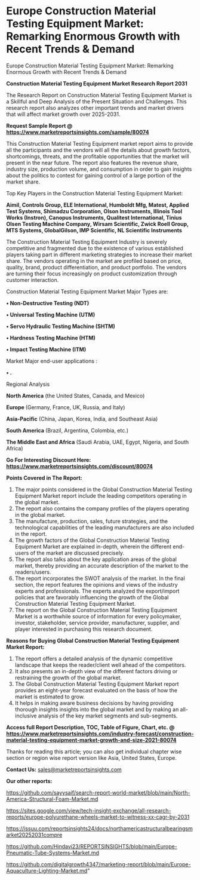 # Europe Construction Material Testing Equipment Market: Remarking Enormous Growth with Recent Trends & Demand
 Europe Construction Material Testing Equipment Market: Remarking Enormous Growth with Recent Trends & Demand

<strong>Construction Material Testing Equipment Market Research Report 2031</strong>

The Research Report on Construction Material Testing Equipment Market is a Skillful and Deep Analysis of the Present Situation and Challenges. This research report also analyzes other important trends and market drivers that will affect market growth over 2025-2031.

<strong>Request Sample Report @ <a href=https://www.marketreportsinsights.com/sample/80074>https://www.marketreportsinsights.com/sample/80074</a></strong>

This Construction Material Testing Equipment market report aims to provide all the participants and the vendors will all the details about growth factors, shortcomings, threats, and the profitable opportunities that the market will present in the near future. The report also features the revenue share, industry size, production volume, and consumption in order to gain insights about the politics to contest for gaining control of a large portion of the market share.

Top Key Players in the Construction Material Testing Equipment Market:

<strong>Aimil, Controls Group, ELE International, Humboldt Mfg, Matest, Applied Test Systems, Shimadzu Corporation, Olson Instruments, Illinois Tool Works (Instron), Canopus Instruments, Qualitest International, Tinius Olsen Testing Machine Company, Wirsam Scientific, Zwick Roell Group, MTS Systems, GlobalGilson, IMP Scientific, NL Scientific Instruments</strong>

The Construction Material Testing Equipment Industry is severely competitive and fragmented due to the existence of various established players taking part in different marketing strategies to increase their market share. The vendors operating in the market are profiled based on price, quality, brand, product differentiation, and product portfolio. The vendors are turning their focus increasingly on product customization through customer interaction.

Construction Material Testing Equipment Market Major Types are:

<strong>• Non-Destructive Testing (NDT)

• Universal Testing Machine (UTM)

• Servo Hydraulic Testing Machine (SHTM)

• Hardness Testing Machine (HTM)

• Impact Testing Machine (ITM)</strong>

Market Major end-user applications :

<strong>• .</strong>

Regional Analysis

</u><strong><b>North America</b></strong> (the United States, Canada, and Mexico)

<strong><b>Europe </b></strong>(Germany, France, UK, Russia, and Italy)

<strong><b>Asia-Pacific</b></strong> (China, Japan, Korea, India, and Southeast Asia)

<strong><b>South America</b></strong> (Brazil, Argentina, Colombia, etc.)

<strong><b>The Middle East and Africa</b></strong> (Saudi Arabia, UAE, Egypt, Nigeria, and South Africa)

<strong>Go For Interesting Discount Here: <a href=https://www.marketreportsinsights.com/discount/80074>https://www.marketreportsinsights.com/discount/80074</a></strong>

<strong>Points Covered in The Report:</strong>
<ol>
  <li>The major points considered in the Global Construction Material Testing Equipment Market report include the leading competitors operating in the global market.</li>
  <li>The report also contains the company profiles of the players operating in the global market.</li>
  <li>The manufacture, production, sales, future strategies, and the technological capabilities of the leading manufacturers are also included in the report.</li>
  <li>The growth factors of the Global Construction Material Testing Equipment Market are explained in-depth, wherein the different end-users of the market are discussed precisely.</li>
  <li>The report also talks about the key application areas of the global market, thereby providing an accurate description of the market to the readers/users.</li>
  <li>The report incorporates the SWOT analysis of the market. In the final section, the report features the opinions and views of the industry experts and professionals. The experts analyzed the export/import policies that are favorably influencing the growth of the Global Construction Material Testing Equipment Market.</li>
  <li>The report on the Global Construction Material Testing Equipment Market is a worthwhile source of information for every policymaker, investor, stakeholder, service provider, manufacturer, supplier, and player interested in purchasing this research document.</li>
</ol>
<strong>Reasons for Buying Global Construction Material Testing Equipment Market Report:</strong>

<ol>
  <li>The report offers a detailed analysis of the dynamic competitive landscape that keeps the reader/client well ahead of the competitors.</li>
  <li>It also presents an in-depth view of the different factors driving or restraining the growth of the global market.</li>
  <li>The Global Construction Material Testing Equipment Market report provides an eight-year forecast evaluated on the basis of how the market is estimated to grow.</li>
  <li>It helps in making aware business decisions by having providing thorough insights insights into the global market and by making an all-inclusive analysis of the key market segments and sub-segments.</li>
</ol>
<strong>Access full Report Description, TOC, Table of Figure, Chart, etc. @ <a href=https://www.marketreportsinsights.com/industry-forecast/construction-material-testing-equipment-market-growth-and-size-2021-80074>https://www.marketreportsinsights.com/industry-forecast/construction-material-testing-equipment-market-growth-and-size-2021-80074</a></strong>


Thanks for reading this article; you can also get individual chapter wise section or region wise report version like Asia, United States, Europe.

<strong>Contact Us:</strong>
sales@marketreportsinsights.com

<strong>Our other reports:</strong>

<a href=https://github.com/sayysaif/search-report-world-market/blob/main/North-America-Structural-Foam-Market.md>https://github.com/sayysaif/search-report-world-market/blob/main/North-America-Structural-Foam-Market.md</a>

<a href=https://sites.google.com/view/tech-insight-exchange/all-research-reports/europe-polyurethane-wheels-market-to-witness-xx-cagr-by-2031>https://sites.google.com/view/tech-insight-exchange/all-research-reports/europe-polyurethane-wheels-market-to-witness-xx-cagr-by-2031</a>

<a href=https://issuu.com/reportsinsights24/docs/northamericastructuralbearingsmarket20252031compre>https://issuu.com/reportsinsights24/docs/northamericastructuralbearingsmarket20252031compre</a>

<a href=https://github.com/Hindavi23/REPORTSINSIGHTS/blob/main/Europe-Pneumatic-Tube-Systems-Market.md>https://github.com/Hindavi23/REPORTSINSIGHTS/blob/main/Europe-Pneumatic-Tube-Systems-Market.md</a>

<a href=https://github.com/digitalgrowth4347/marketing-report/blob/main/Europe-Aquaculture-Lighting-Market.md>https://github.com/digitalgrowth4347/marketing-report/blob/main/Europe-Aquaculture-Lighting-Market.md</a>"
